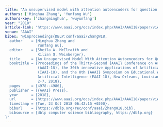 ```yaml
---
title: "An unsupervised model with attention autoencoders for question retrieval"
authors: ['Minghua Zhang', 'Yunfang Wu']
authors-key: ['zhangminghua', 'wuyunfang']
year: "2018"
article-link: "https://www.aaai.org/ocs/index.php/AAAI/AAAI18/paper/view/16662"
venue: "AAAI"
bibex: "@inproceedings{DBLP:conf/aaai/ZhangW18,
  author    = {Minghua Zhang and
               Yunfang Wu},
  editor    = {Sheila A. McIlraith and
               Kilian Q. Weinberger},
  title     = {An Unsupervised Model With Attention Autoencoders for Question Retrieval},
  booktitle = {Proceedings of the Thirty-Second {AAAI} Conference on Artificial Intelligence,
               (AAAI-18), the 30th innovative Applications of Artificial Intelligence
               (IAAI-18), and the 8th {AAAI} Symposium on Educational Advances in
               Artificial Intelligence (EAAI-18), New Orleans, Louisiana, USA, February
               2-7, 2018},
  pages     = {4978--4986},
  publisher = {{AAAI} Press},
  year      = {2018},
  url       = {https://www.aaai.org/ocs/index.php/AAAI/AAAI18/paper/view/16662},
  timestamp = {Tue, 23 Oct 2018 06:42:15 +0200},
  biburl    = {https://dblp.org/rec/conf/aaai/ZhangW18.bib},
  bibsource = {dblp computer science bibliography, https://dblp.org}
}"
---
```

